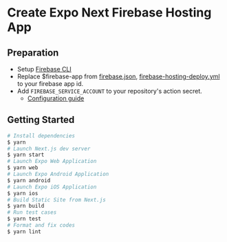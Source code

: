 # Create Expo Next Firebase Hosting App

## Preparation

- Setup [Firebase CLI](https://firebase.google.com/docs/cli)
- Replace $firebase-app from [firebase.json](./firebase.json), [firebase-hosting-deploy.yml](./.github/workflows/firebase-hosting-deploy.yml) to your firebase app id.
- Add `FIREBASE_SERVICE_ACCOUNT` to your repository's action secret.
  - [Configuration guide](https://github.com/marketplace/actions/deploy-to-firebase-hosting#firebaseserviceaccount-string-required)

## Getting Started

```sh
# Install dependencies
$ yarn
# Launch Next.js dev server
$ yarn start
# Launch Expo Web Application
$ yarn web
# Launch Expo Android Application
$ yarn android
# Launch Expo iOS Application
$ yarn ios
# Build Static Site from Next.js
$ yarn build
# Run test cases
$ yarn test
# Format and fix codes
$ yarn lint
```
